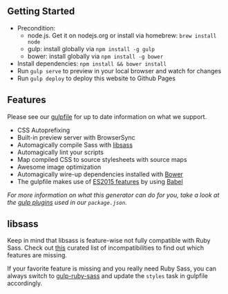 ## Getting Started

- Precondition:
  - node.js. Get it on nodejs.org or install via homebrew: `brew install node`
  - gulp: install globally via `npm install -g gulp`
  - bower: install globally via `npm install -g bower`
- Install dependencies: `npm install && bower install`
- Run `gulp serve` to preview in your local browser and watch for changes
- Run `gulp deploy` to deploy this website to Github Pages


## Features

Please see our [gulpfile](app/templates/gulpfile.babel.js) for up to date information on what we support.

* CSS Autoprefixing
* Built-in preview server with BrowserSync
* Automagically compile Sass with [libsass](http://libsass.org)
* Automagically lint your scripts
* Map compiled CSS to source stylesheets with source maps
* Awesome image optimization
* Automagically wire-up dependencies installed with [Bower](http://bower.io)
* The gulpfile makes use of [ES2015 features](https://babeljs.io/docs/learn-es2015/) by using [Babel](https://babeljs.io)

*For more information on what this generator can do for you, take a look at the [gulp plugins](app/templates/_package.json) used in our `package.json`.*


## libsass

Keep in mind that libsass is feature-wise not fully compatible with Ruby Sass. Check out [this](http://sass-compatibility.github.io) curated list of incompatibilities to find out which features are missing.

If your favorite feature is missing and you really need Ruby Sass, you can always switch to [gulp-ruby-sass](https://github.com/sindresorhus/gulp-ruby-sass) and update the `styles` task in gulpfile accordingly.
